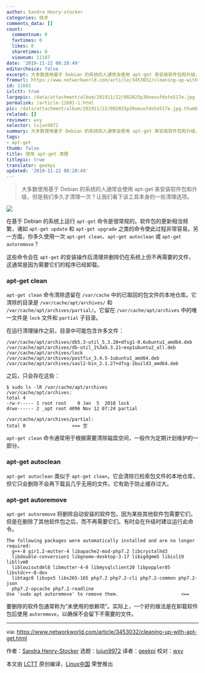 ```yaml
---
author: Sandra Henry-stocker
categories: 技术
comments_data: []
count:
  commentnum: 0
  favtimes: 0
  likes: 0
  sharetimes: 0
  viewnum: 11187
date: '2019-11-22 08:20:49'
editorchoice: false
excerpt: 大多数使用基于 Debian 的系统的人通常会使用 apt-get 来安装软件包和升级，但是我们多久才清理一次？让我们看下该工具本身的一些清理选项。
fromurl: https://www.networkworld.com/article/3453032/cleaning-up-with-apt-get.html
id: 11601
islctt: true
largepic: /data/attachment/album/201911/22/082025p39oeuufdote517e.jpg
permalink: /article-11601-1.html
pic: /data/attachment/album/201911/22/082025p39oeuufdote517e.jpg.thumb.jpg
related: []
reviewer: wxy
selector: lujun9972
summary: 大多数使用基于 Debian 的系统的人通常会使用 apt-get 来安装软件包和升级，但是我们多久才清理一次？让我们看下该工具本身的一些清理选项。
tags:
- apt-get
thumb: false
title: 使用 apt-get 清理
titlepic: true
translator: geekpi
updated: '2019-11-22 08:20:49'
---
```



> 
> 大多数使用基于 Debian 的系统的人通常会使用 apt-get 来安装软件包和升级，但是我们多久才清理一次？让我们看下该工具本身的一些清理选项。
> 
> 
> 


![](/data/attachment/album/201911/22/082025p39oeuufdote517e.jpg)


在基于 Debian 的系统上运行 `apt-get` 命令是很常规的。软件包的更新相当频繁，诸如 `apt-get update` 和 `apt-get upgrade` 之类的命令使此过程非常容易。另一方面，你多久使用一次 `apt-get clean`、`apt-get autoclean` 或 `apt-get autoremove`？


这些命令会在 `apt-get` 的安装操作后清理并删除仍在系统上但不再需要的文件，这通常是因为需要它们的程序已经卸载。


### apt-get clean


`apt-get clean` 命令清除遗留在 `/var/cache` 中的已取回的包文件的本地仓库。它清除的目录是 `/var/cache/apt/archives/` 和 `/var/cache/apt/archives/partial/`。它留在 `/var/cache/apt/archives` 中的唯一文件是 `lock` 文件和 `partial` 子目录。


在运行清理操作之前，目录中可能包含许多文件：



```
/var/cache/apt/archives/db5.3-util_5.3.28+dfsg1-0.6ubuntu1_amd64.deb
/var/cache/apt/archives/db-util_1%3a5.3.21~exp1ubuntu2_all.deb
/var/cache/apt/archives/lock
/var/cache/apt/archives/postfix_3.4.5-1ubuntu1_amd64.deb
/var/cache/apt/archives/sasl2-bin_2.1.27+dfsg-1build3_amd64.deb
```

之后，只会存在这些：



```
$ sudo ls -lR /var/cache/apt/archives
/var/cache/apt/archives:
total 4
-rw-r----- 1 root root    0 Jan  5  2018 lock
drwx------ 2 _apt root 4096 Nov 12 07:24 partial

/var/cache/apt/archives/partial:
total 0                 <== 空
```

`apt-get clean` 命令通常用于根据需要清除磁盘空间，一般作为定期计划维护的一部分。


### apt-get autoclean


`apt-get autoclean` 类似于 `apt-get clean`，它会清除已检索包文件的本地仓库，但它只会删除不会再下载且几乎无用的文件。它有助于防止缓存过大。


### apt-get autoremove


`apt-get autoremove` 将删除自动安装的软件包，因为某些其他软件包需要它们，但是在删除了其他软件包之后，而不再需要它们。有时会在升级时建议运行此命令。



```
The following packages were automatically installed and are no longer required:
  g++-8 gir1.2-mutter-4 libapache2-mod-php7.2 libcrystalhd3
  libdouble-conversion1 libgnome-desktop-3-17 libigdgmm5 libisl19 libllvm8
  liblouisutdml8 libmutter-4-0 libmysqlclient20 libpoppler85 libstdc++-8-dev
  libtagc0 libvpx5 libx265-165 php7.2 php7.2-cli php7.2-common php7.2-json
  php7.2-opcache php7.2-readline
Use 'sudo apt autoremove' to remove them.                       <==
```

要删除的软件包通常称为“未使用的依赖项”。实际上，一个好的做法是在卸载软件包后使用 `autoremove`，以确保不会留下不需要的文件。




---


via: <https://www.networkworld.com/article/3453032/cleaning-up-with-apt-get.html>


作者：[Sandra Henry-Stocker](https://www.networkworld.com/author/Sandra-Henry_Stocker/) 选题：[lujun9972](https://github.com/lujun9972) 译者：[geekpi](https://github.com/geekpi) 校对：[wxy](https://github.com/wxy)


本文由 [LCTT](https://github.com/LCTT/TranslateProject) 原创编译，[Linux中国](https://linux.cn/) 荣誉推出